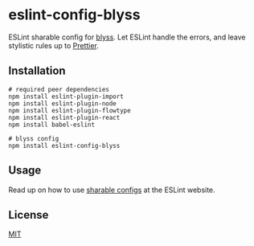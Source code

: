 # eslint-config-blyss

ESLint sharable config for [blyss](https://github.com/saadq/blyss). Let ESLint handle the errors, and leave stylistic rules up to [Prettier](https://github.com/prettier/prettier).

## Installation

```
# required peer dependencies
npm install eslint-plugin-import
npm install eslint-plugin-node
npm install eslint-plugin-flowtype
npm install eslint-plugin-react
npm install babel-eslint

# blyss config
npm install eslint-config-blyss
```

## Usage

Read up on how to use [sharable configs](http://eslint.org/docs/developer-guide/shareable-configs) at the ESLint website.

## License

[MIT](license)
